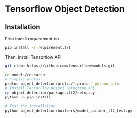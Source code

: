 # Tensorflow Object Detection

## Installation
First install requirement.txt
```bash
pip install -r requirement.txt
```

Then, install Tensorflow API
```bash
git clone https://github.com/tensorflow/models.git

cd models/research
# Compile protos.
protoc object_detection/protos/*.proto --python_out=.
# Install TensorFlow Object Detection API.
cp object_detection/packages/tf2/setup.py .
python -m pip install .

# Test the installation.
python object_detection/builders/model_builder_tf2_test.py
```
